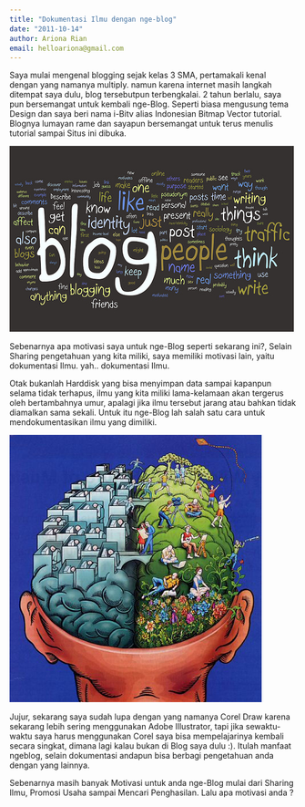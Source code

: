 ```yaml
---
title: "Dokumentasi Ilmu dengan nge-blog"
date: "2011-10-14"
author: Ariona Rian
email: helloariona@gmail.com
---
```


Saya mulai mengenal blogging sejak kelas 3 SMA, pertamakali kenal dengan yang namanya multiply. namun karena internet masih langkah ditempat saya dulu, blog tersebutpun terbengkalai. 2 tahun berlalu, saya pun bersemangat untuk kembali nge-Blog. Seperti biasa mengusung tema Design dan saya beri nama i-Bitv alias Indonesian Bitmap Vector tutorial. Blognya lumayan rame dan sayapun bersemangat untuk terus menulis tutorial sampai Situs ini dibuka.

![Blog](./images/blog-board.jpg)

Sebenarnya apa motivasi saya untuk nge-Blog seperti sekarang ini?, Selain Sharing pengetahuan yang kita miliki, saya memiliki motivasi lain, yaitu dokumentasi Ilmu. yah.. dokumentasi Ilmu.

Otak bukanlah Harddisk yang bisa menyimpan data sampai kapanpun selama tidak terhapus, ilmu yang kita miliki lama-kelamaan akan tergerus oleh bertambahnya umur, apalagi jika ilmu tersebut jarang atau bahkan tidak diamalkan sama sekali. Untuk itu nge-Blog lah salah satu cara untuk mendokumentasikan ilmu yang dimiliki.

![Brain](./images/left-brain-right-brain-activity.jpg)

Jujur, sekarang saya sudah lupa dengan yang namanya Corel Draw karena sekarang lebih sering menggunakan Adobe Illustrator, tapi jika sewaktu-waktu saya harus menggunakan Corel saya bisa mempelajarinya kembali secara singkat, dimana lagi kalau bukan di Blog saya dulu :). Itulah manfaat ngeblog, selain dokumentasi andapun bisa berbagi pengetahuan anda dengan yang lainnya.

Sebenarnya masih banyak Motivasi untuk anda nge-Blog mulai dari Sharing Ilmu, Promosi Usaha sampai Mencari Penghasilan. Lalu apa motivasi anda ?
